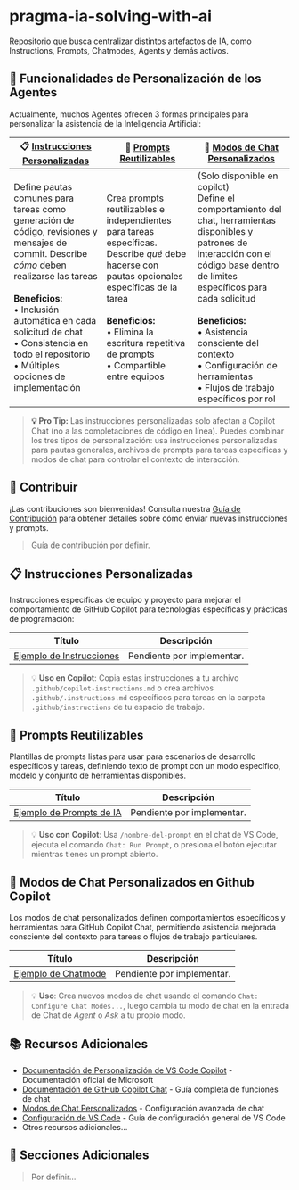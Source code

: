 # pragma-ia-solving-with-ai
Repositorio que busca centralizar distintos artefactos de IA, como Instructions, Prompts, Chatmodes, Agents y demás activos.

## 🎯 Funcionalidades de Personalización de los Agentes

Actualmente, muchos Agentes ofrecen 3 formas principales para personalizar la asistencia de la Inteligencia Artificial:

| **📋 [Instrucciones Personalizadas](#-instrucciones-personalizadas)** | **🎯 [Prompts Reutilizables](#-prompts-reutilizables)** | **🧩 [Modos de Chat Personalizados](#-modos-de-chat-personalizados)** |
| --- | --- | --- |
| Define pautas comunes para tareas como generación de código, revisiones y mensajes de commit. Describe *cómo* deben realizarse las tareas<br><br>**Beneficios:**<br>• Inclusión automática en cada solicitud de chat<br>• Consistencia en todo el repositorio<br>• Múltiples opciones de implementación | Crea prompts reutilizables e independientes para tareas específicas. Describe *qué* debe hacerse con pautas opcionales específicas de la tarea<br><br>**Beneficios:**<br>• Elimina la escritura repetitiva de prompts<br>• Compartible entre equipos<br> | (Solo disponible en copilot) <br> Define el comportamiento del chat, herramientas disponibles y patrones de interacción con el código base dentro de límites específicos para cada solicitud<br><br>**Beneficios:**<br>• Asistencia consciente del contexto<br>• Configuración de herramientas<br>• Flujos de trabajo específicos por rol |

> **💡 Pro Tip:** Las instrucciones personalizadas solo afectan a Copilot Chat (no a las completaciones de código en línea). Puedes combinar los tres tipos de personalización: usa instrucciones personalizadas para pautas generales, archivos de prompts para tareas específicas y modos de chat para controlar el contexto de interacción.

## 📝 Contribuir

¡Las contribuciones son bienvenidas! Consulta nuestra [Guía de Contribución](./CONTRIBUTING.md) para obtener detalles sobre cómo enviar nuevas instrucciones y prompts.
> Guía de contribución por definir.

## 📋 Instrucciones Personalizadas

Instrucciones específicas de equipo y proyecto para mejorar el comportamiento de GitHub Copilot para tecnologías específicas y prácticas de programación:

| Título | Descripción |
| ------ | ----------- |
| [Ejemplo de Instrucciones](instructions/example.instructions.md) | Pendiente por implementar.

> 💡 **Uso en Copilot**: Copia estas instrucciones a tu archivo `.github/copilot-instructions.md` o crea archivos `.github/.instructions.md` específicos para tareas en la carpeta `.github/instructions` de tu espacio de trabajo.

## 🎯 Prompts Reutilizables

Plantillas de prompts listas para usar para escenarios de desarrollo específicos y tareas, definiendo texto de prompt con un modo específico, modelo y conjunto de herramientas disponibles.

| Título | Descripción |
| ------ | ----------- |
| [Ejemplo de Prompts de IA](prompts/example.prompt.md) | Pendiente por implementar. |

> 💡 **Uso con Copilot**: Usa `/nombre-del-prompt` en el chat de VS Code, ejecuta el comando `Chat: Run Prompt`, o presiona el botón ejecutar mientras tienes un prompt abierto.

## 🧩 Modos de Chat Personalizados en Github Copilot

Los modos de chat personalizados definen comportamientos específicos y herramientas para GitHub Copilot Chat, permitiendo asistencia mejorada consciente del contexto para tareas o flujos de trabajo particulares.

| Título | Descripción |
| ------ | ----------- |
| [Ejemplo de Chatmode](chatmodes/example.chatmode.md) | Pendiente por implementar. |

> 💡 **Uso**: Crea nuevos modos de chat usando el comando `Chat: Configure Chat Modes...`, luego cambia tu modo de chat en la entrada de Chat de _Agent_ o _Ask_ a tu propio modo.

## 📚 Recursos Adicionales

- [Documentación de Personalización de VS Code Copilot](https://code.visualstudio.com/docs/copilot/copilot-customization) - Documentación oficial de Microsoft
- [Documentación de GitHub Copilot Chat](https://code.visualstudio.com/docs/copilot/chat/copilot-chat) - Guía completa de funciones de chat
- [Modos de Chat Personalizados](https://code.visualstudio.com/docs/copilot/chat/chat-modes) - Configuración avanzada de chat
- [Configuración de VS Code](https://code.visualstudio.com/docs/getstarted/settings) - Guía de configuración general de VS Code
- Otros recursos adicionales...

## 🤖 Secciones Adicionales
> Por definir...
